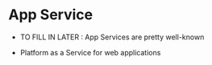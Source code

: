 # App Service

- TO FILL IN LATER : App Services are pretty well-known

- Platform as a Service for web applications

